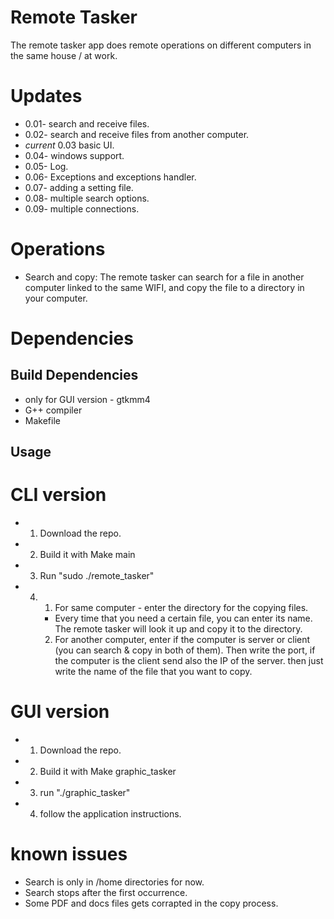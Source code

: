 # Remote Tasker

The remote tasker app does remote operations on different computers in the same house / at work.

# Updates

- 0.01- search and receive files.
- 0.02- search and receive files from another computer.
- *current* 0.03 basic UI.
- 0.04- windows support.
- 0.05- Log.
- 0.06- Exceptions and exceptions handler.
- 0.07- adding a setting file.
- 0.08- multiple search options.
- 0.09- multiple connections.

# Operations

- Search and copy:
The remote tasker can search for a file in another computer linked to the same WIFI, and copy the file to a directory in your computer.

# Dependencies
## Build Dependencies
- only for GUI version - gtkmm4
- G++ compiler
- Makefile

## Usage
# CLI version
- 1. Download the repo.
- 2. Build it with Make main
- 3. Run "sudo ./remote_tasker"
- 4. 1. For same computer - enter the directory for the copying files.
     -    Every time that you need a certain file, you can enter its name.
          The remote tasker will look it up and copy it to the directory.

     2. For another computer, enter if the computer is server or client (you can search & copy in both of them). Then write the port, if the computer is the client send also the IP of the server. then just write the name of the file that you want to copy.

# GUI version

- 1. Download the repo.
- 2. Build it with Make graphic_tasker
- 3. run "./graphic_tasker"
- 4. follow the application instructions.

# known issues
- Search is only in /home directories for now.
- Search stops after the first occurrence.
- Some PDF and docs files gets corrapted in the copy process.